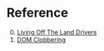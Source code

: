 # Reference

0. [Living Off The Land Drivers](https://www.loldrivers.io/)
0. [DOM Clobbering](https://www.htmhell.dev/adventcalendar/2022/12/)

